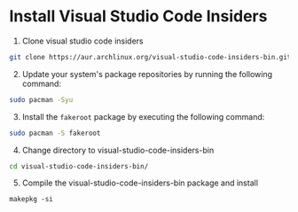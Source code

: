 # Install Visual Studio Code Insiders
1. Clone visual studio code insiders

```bash
git clone https://aur.archlinux.org/visual-studio-code-insiders-bin.git
```

2. Update your system's package repositories by running the following command:

```bash
sudo pacman -Syu
```

3. Install the `fakeroot` package by executing the following command:

```bash
sudo pacman -S fakeroot
```

4. Change directory to visual-studio-code-insiders-bin

```bash
cd visual-studio-code-insiders-bin/
```

5. Compile the visual-studio-code-insiders-bin package and install
```
makepkg -si
```
